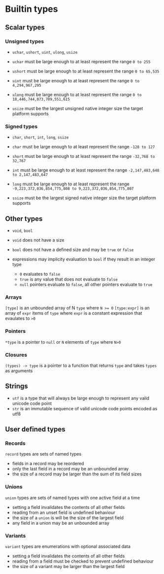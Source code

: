 # Builtin types

## Scalar types

### Unsigned types
* `uchar`, `ushort`, `uint`, `ulong`, `usize`

* `uchar` must be large enough to at least represent the range `0 to 255`
* `ushort` must be large enough to at least represent the range `0 to 65,535`
* `uint` must be large enough to at least represent the range `0 to 4,294,967,295`
* `ulong` must be large enough to at least represent the range `0 to 18,446,744,073,709,551,615`
* `usize` must be the largest unsigned native integer size the target platform supports

### Signed types
* `char`, `short`, `int`, `long`, `ssize`

* `char` must be large enough to at least represent the range `-128 to 127`
* `short` must be large enough to at least represent the range `-32,768 to 32,767`
* `int` must be large enough to at least represent the range `-2,147,483,648 to 2,147,483,647`
* `long` must be large enough to at least represent the range `-9,223,372,036,854,775,808 to 9,223,372,036,854,775,807`
* `ssize` must be the largest signed native integer size the target platform supports

## Other types
* `void`, `bool`

* `void` does not have a size
* `bool` does not have a defined size and may be `true` or `false`
* expressions may implicity evaluation to `bool` if they result in an integer type
  * `0` evaluates to `false`
  * `true` is any value that does not evaluate to `false`
  * `null` pointers evaluate to `false`, all other pointers evaluate to `true`

### Arrays
`[type]` is an unbounded array of N `type` where `N >= 0`
`[type:expr]` is an array of `expr` items of `type` where `expr` is a constant expression that evaulates to `>0`

### Pointers
`*type` is a pointer to `null` or `N` elements of `type` where `N>0`

### Closures
`(types) -> type` is a pointer to a function that returns `type` and takes `types` as arguments

## Strings
* `utf` is a type that will always be large enough to represent any valid unicode code point
* `str` is an immutable sequence of valid unicode code points encoded as utf8

## User defined types

### Records

`record` types are sets of named types
* fields in a record may be reordered
* only the last field in a record may be an unbounded array
* the size of a record may be larger than the sum of its field sizes

### Unions

`union` types are sets of named types with one active field at a time
* setting a field invalidates the contents of all other fields
* reading from an unset field is undefined behaviour
* the size of a `union` is will be the size of the largest field
* any field in a union may be an unbounded array

### Variants

`variant` types are enumerations with optional associated data
* setting a field invalidates the contents of all other fields
* reading from a field must be checked to prevent undefined behaviour
* the size of a variant may be larger than the largest field
